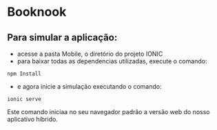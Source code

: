 # Booknook

## Para simular a aplicação:
- acesse a pasta Mobile, o diretório do projeto IONIC
- para baixar todas as dependencias utilizadas, execute o comando:
```
npm Install 
```
 
- e agora inicie a simulação executando o comando:
```
ionic serve
```
Este comando iniciaa no seu navegador padrão a versão web do nosso aplicativo híbrido.

## 
